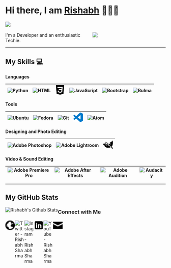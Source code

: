 <h1>Hi there, I am <a href="https://rishabh-stack.github.io" target="_blank">Rishabh</a> 🙋🏽‍♂️</h1> 

![](https://visitor-badge.glitch.me/badge?page_id=rishabh-stack) 

<img align='right' src="https://media.giphy.com/media/M9gbBd9nbDrOTu1Mqx/giphy.gif" width="230">


I'm a Developer and an enthusiastic Techie. 

---

 ## My Skills :computer:

 **Languages**
 
 <img alt="Python" width="30px" src="https://raw.githubusercontent.com/simple-icons/simple-icons/develop/icons/python.svg"/>|<img alt="HTML" width="30px" src="https://raw.githubusercontent.com/simple-icons/simple-icons/develop/icons/html5.svg"/>|<img alt="CSS" width="30px" src="https://raw.githubusercontent.com/simple-icons/simple-icons/develop/icons/css3.svg"/>|<img alt="JavaScript" width="30px" src="https://raw.githubusercontent.com/simple-icons/simple-icons/develop/icons/javascript.svg"/>|<img alt="Bootstrap" width="30px" src="https://raw.githubusercontent.com/simple-icons/simple-icons/develop/icons/bootstrap.svg"/>|<img alt="Bulma" width="30px" src="https://raw.githubusercontent.com/simple-icons/simple-icons/develop/icons/bulma.svg"/>
 |--|--|--|--|--|--|
 
 **Tools**
 
 <img alt="Ubuntu" width="30px" src="https://raw.githubusercontent.com/simple-icons/simple-icons/develop/icons/ubuntu.svg"/>|<img alt="Fedora" width="30px" src="https://raw.githubusercontent.com/simple-icons/simple-icons/develop/icons/linux.svg"/>|<img alt="Git" width="30px" src="https://raw.githubusercontent.com/simple-icons/simple-icons/develop/icons/git.svg"/>|<img alt="VSCode" width="30px" src="https://raw.githubusercontent.com/simple-icons/simple-icons/develop/icons/visualstudiocode.svg"/>|<img alt="Atom" width="30px" src="https://raw.githubusercontent.com/simple-icons/simple-icons/develop/icons/atom.svg"/>
 |--|--|--|--|--|
 
 **Designing and Photo Editing**
 
<img alt="Adobe Photoshop" width="30px" src="https://raw.githubusercontent.com/simple-icons/simple-icons/develop/icons/adobephotoshop.svg"/>|<img alt="Adobe Lightroom" width="30px" src="https://raw.githubusercontent.com/simple-icons/simple-icons/develop/icons/adobelightroomcc.svg"/>|<img alt="Gimp" width="30px" src="https://raw.githubusercontent.com/simple-icons/simple-icons/develop/icons/gimp.svg"/>
 |--|--|--|

**Video & Sound Editing**

<img alt="Adobe Premiere Pro" width="30px" src="https://raw.githubusercontent.com/simple-icons/simple-icons/develop/icons/adobepremierepro.svg"/>|<img alt="Adobe After Effects" width="30px" src="https://raw.githubusercontent.com/simple-icons/simple-icons/develop/icons/adobeaftereffects.svg"/>|<img alt="Adobe Audition" width="30px" src="https://raw.githubusercontent.com/simple-icons/simple-icons/develop/icons/adobeaudition.svg"/>|<img alt="Audacity" width="30px" src="https://raw.githubusercontent.com/simple-icons/simple-icons/develop/icons/audacity.svg"/>
|--|--|--|--|
---
## **My GitHub Stats**

<img align="left" alt="Rishabh's Github Stats" src="https://github-readme-stats.vercel.app/api?username=rishabh-stack &show_icons=true&hide_border=true&theme=radical" />

### Connect with Me
[<img align="left" alt="Rishabh" width="30px" src="https://raw.githubusercontent.com/iconic/open-iconic/master/svg/globe.svg" />](https://rishabh-stack.github.io) [<img align="left" alt="Twitter - Rishabh Sharma" width="30px" src="https://github.com/simple-icons/simple-icons/raw/develop/icons/twitter.svg" />](https://twitter.com/Rishabh14849692) [<img align="left" alt="Instagram - Rishabh Sharma" width="30px" src="https://github.com/simple-icons/simple-icons/raw/develop/icons/instagram.svg" />](https://www.instagram.com/rishabh.sharma5/) [<img align="left" alt="LinkedIn - Rishabh sharma" width="30px" src="https://github.com/simple-icons/simple-icons/raw/develop/icons/linkedin.svg" />](https://www.linkedin.com/in/rishabh-sharma-40a7951b1/) [<img align="left" alt="YouTube -Rishabh Sharma" width="30px" src="https://github.com/simple-icons/simple-icons/raw/develop/icons/youtube.svg" />](https://www.youtube.com/) [<img align="left" alt="Email -Rishabh Sharma" width="30px" src="https://raw.githubusercontent.com/iconic/open-iconic/master/svg/envelope-closed.svg" />](mailto:rishabhsharma952000@gmail.com)


